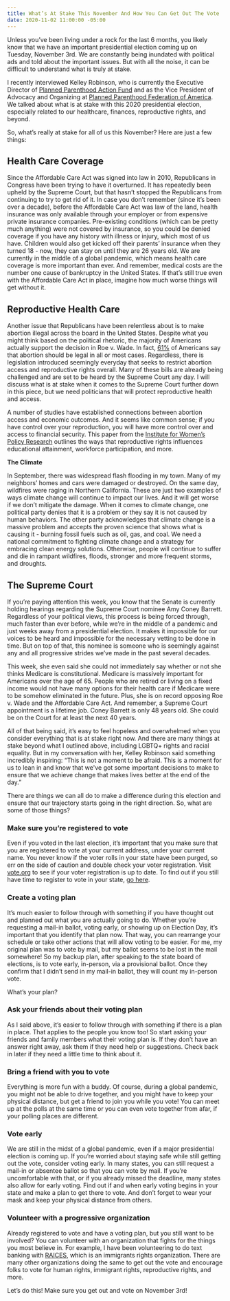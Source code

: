 ```yaml
---
title: What’s At Stake This November And How You Can Get Out The Vote
date: 2020-11-02 11:00:00 -05:00
---
```


Unless you’ve been living under a rock for the last 6 months, you likely know that we have an important presidential election coming up on Tuesday, November 3rd. We are constantly being inundated with political ads and told about the important issues. But with all the noise, it can be difficult to understand what is truly at stake.

I recently interviewed Kelley Robinson, who is currently the Executive Director of [Planned Parenthood Action Fund](https://www.plannedparenthoodaction.org/ "https://www.plannedparenthoodaction.org/") and as the Vice President of Advocacy and Organizing at [Planned Parenthood Federation of America](https://www.plannedparenthood.org/ "https://www.plannedparenthood.org/"). We talked about what is at stake with this 2020 presidential election, especially related to our healthcare, finances, reproductive rights, and beyond.

So, what’s really at stake for all of us this November? Here are just a few things:

## **Health Care Coverage**

Since the Affordable Care Act was signed into law in 2010, Republicans in Congress have been trying to have it overturned. It has repeatedly been upheld by the Supreme Court, but that hasn’t stopped the Republicans from continuing to try to get rid of it. In case you don’t remember (since it’s been over a decade), before the Affordable Care Act was law of the land, health insurance was only available through your employer or from expensive private insurance companies. Pre-existing conditions (which can be pretty much anything) were not covered by insurance, so you could be denied coverage if you have any history with illness or injury, which most of us have. Children would also get kicked off their parents’ insurance when they turned 18 - now, they can stay on until they are 26 years old. We are currently in the middle of a global pandemic, which means health care coverage is more important than ever. And remember, medical costs are the number one cause of bankruptcy in the United States. If that’s still true even with the Affordable Care Act in place, imagine how much worse things will get without it.

## **Reproductive Health Care**

Another issue that Republicans have been relentless about is to make abortion illegal across the board in the United States. Despite what you might think based on the political rhetoric, the majority of Americans actually support the decision in Roe v. Wade. In fact, [61%](https://www.pewresearch.org/politics/2019/08/29/u-s-public-continues-to-favor-legal-abortion-oppose-overturning-roe-v-wade/ "https://www.pewresearch.org/politics/2019/08/29/u-s-public-continues-to-favor-legal-abortion-oppose-overturning-roe-v-wade/") of Americans say that abortion should be legal in all or most cases. Regardless, there is legislation introduced seemingly everyday that seeks to restrict abortion access and reproductive rights overall. Many of these bills are already being challenged and are set to be heard by the Supreme Court any day. I will discuss what is at stake when it comes to the Supreme Court further down in this piece, but we need politicians that will protect reproductive health and access.

A number of studies have established connections between abortion access and economic outcomes. And it seems like common sense; if you have control over your reproduction, you will have more control over and access to financial security. This paper from the [Institute for Women’s Policy Research](https://iwpr.org/iwpr-issues/reproductive-health/the-economic-effects-of-abortion-access-a-review-of-the-evidence/ "https://iwpr.org/iwpr-issues/reproductive-health/the-economic-effects-of-abortion-access-a-review-of-the-evidence/") outlines the ways that reproductive rights influences educational attainment, workforce participation, and more.

**The Climate**

In September, there was widespread flash flooding in my town. Many of my neighbors’ homes and cars were damaged or destroyed. On the same day, wildfires were raging in Northern California. These are just two examples of ways climate change will continue to impact our lives. And it will get worse if we don’t mitigate the damage. When it comes to climate change, one political party denies that it is a problem or they say it is not caused by human behaviors. The other party acknowledges that climate change is a massive problem and accepts the proven science that shows what is causing it - burning fossil fuels such as oil, gas, and coal. We need a national commitment to fighting climate change and a strategy for embracing clean energy solutions. Otherwise, people will continue to suffer and die in rampant wildfires, floods, stronger and more frequent storms, and droughts.

## **The Supreme Court**

If you’re paying attention this week, you know that the Senate is currently holding hearings regarding the Supreme Court nominee Amy Coney Barrett. Regardless of your political views, this process is being forced through, much faster than ever before, while we’re in the middle of a pandemic and just weeks away from a presidential election. It makes it impossible for our voices to be heard and impossible for the necessary vetting to be done in time. But on top of that, this nominee is someone who is seemingly against any and all progressive strides we’ve made in the past several decades.

This week, she even said she could not immediately say whether or not she thinks Medicare is constitutional. Medicare is massively important for Americans over the age of 65. People who are retired or living on a fixed income would not have many options for their health care if Medicare were to be somehow eliminated in the future. Plus, she is on record opposing Roe v. Wade and the Affordable Care Act. And remember, a Supreme Court appointment is a lifetime job. Coney Barrett is only 48 years old. She could be on the Court for at least the next 40 years.

All of that being said, it’s easy to feel hopeless and overwhelmed when you consider everything that is at stake right now. And there are many things at stake beyond what I outlined above, including LGBTQ\+ rights and racial equality. But in my conversation with her, Kelley Robinson said something incredibly inspiring: “This is not a moment to be afraid. This is a moment for us to lean in and know that we've got some important decisions to make to ensure that we achieve change that makes lives better at the end of the day.”

There are things we can all do to make a difference during this election and ensure that our trajectory starts going in the right direction. So, what are some of those things?

### **Make sure you’re registered to vote**

Even if you voted in the last election, it’s important that you make sure that you are registered to vote at your current address, under your current name. You never know if the voter rolls in your state have been purged, so err on the side of caution and double check your voter registration. Visit [vote.org](https://www.vote.org/am-i-registered-to-vote/ "https://www.vote.org/am-i-registered-to-vote/") to see if your voter registration is up to date. To find out if you still have time to register to vote in your state, [go here](https://www.vote.org/voter-registration-deadlines/ "https://www.vote.org/voter-registration-deadlines/").

### **Create a voting plan**

It’s much easier to follow through with something if you have thought out and planned out what you are actually going to do. Whether you’re requesting a mail-in ballot, voting early, or showing up on Election Day, it’s important that you identify that plan now. That way, you can rearrange your schedule or take other actions that will allow voting to be easier. For me, my original plan was to vote by mail, but my ballot seems to be lost in the mail somewhere! So my backup plan, after speaking to the state board of elections, is to vote early, in-person, via a provisional ballot. Once they confirm that I didn’t send in my mail-in ballot, they will count my in-person vote.

What’s your plan?

### **Ask your friends about their voting plan**

As I said above, it’s easier to follow through with something if there is a plan in place. That applies to the people you know too! So start asking your friends and family members what their voting plan is. If they don’t have an answer right away, ask them if they need help or suggestions. Check back in later if they need a little time to think about it.

### **Bring a friend with you to vote**

Everything is more fun with a buddy. Of course, during a global pandemic, you might not be able to drive together, and you might have to keep your physical distance, but get a friend to join you while you vote! You can meet up at the polls at the same time or you can even vote together from afar, if your polling places are different.

### **Vote early**

We are still in the midst of a global pandemic, even if a major presidential election is coming up. If you’re worried about staying safe while still getting out the vote, consider voting early. In many states, you can still request a mail-in or absentee ballot so that you can vote by mail. If you’re uncomfortable with that, or if you already missed the deadline, many states also allow for early voting. Find out if and when early voting begins in your state and make a plan to get there to vote. And don’t forget to wear your mask and keep your physical distance from others.

### **Volunteer with a progressive organization**

Already registered to vote and have a voting plan, but you still want to be involved? You can volunteer with an organization that fights for the things you most believe in. For example, I have been volunteering to do text banking with [RAICES](https://www.raicestexas.org/ "https://www.raicestexas.org/"), which is an immigrants rights organization. There are many other organizations doing the same to get out the vote and encourage folks to vote for human rights, immigrant rights, reproductive rights, and more.

Let’s do this! Make sure you get out and vote on November 3rd!